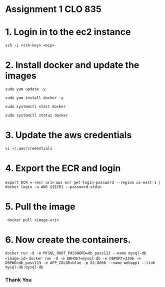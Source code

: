 # Assignment 1 CLO 835

# 1. Login in to the ec2 instance
```ssh -i <ssh-key> <eip>```

# 2. Install docker and update the images
```sudo yum update -y``` 

```sudo yum install docker -y```

```sudo systemctl start docker``` 

```sudo systemctl status docker```

# 3. Update the aws credentials 

```vi ~/.aws/credentials```

# 4. Export the ECR and login

```export ECR = <ecr uri>```
```aws ecr get-login-password --region us-east-1 | docker login -u AWS ${ECR} --password-stdin```

# 5. Pull the image

``` docker pull <image-uri>```

# 6. Now create the containers.

```docker run -d -e MYSQL_ROOT_PASSWORD=db_pass123 --name mysql-db <image-id>```
```docker run -d -e DBHOST=mysql-db -e DBPORT=3306 -e DBPWD=db_pass123 -e APP_COLOR=blue -p 81:8080 --name webapp1 --link mysql-db:mysql-db```
### Thank You
